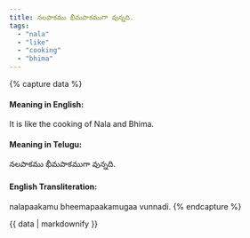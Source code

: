 ```yaml
---
title: నలపాకము భీమపాకముగా వున్నది.
tags:
  - "nala"
  - "like"
  - "cooking"
  - "bhima"
---
```


{% capture data %}
#### Meaning in English:
It is like the cooking of Nala and Bhima.

#### Meaning in Telugu:
నలపాకము భీమపాకముగా వున్నది.

#### English Transliteration:
nalapaakamu bheemapaakamugaa vunnadi.
{% endcapture %}

<div class="notice">{{ data | markdownify }}</div>

